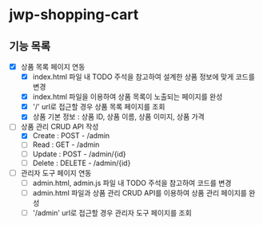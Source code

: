 # jwp-shopping-cart

## 기능 목록
- [x] 상품 목록 페이지 연동
  - [x] index.html 파일 내 TODO 주석을 참고하여 설계한 상품 정보에 맞게 코드를 변경
  - [x] index.html 파일을 이용하여 상품 목록이 노출되는 페이지를 완성
  - [x] '/' url로 접근할 경우 상품 목록 페이지를 조회
  - [x] 상품 기본 정보 : 상품 ID, 상품 이름, 상품 이미지, 상품 가격
- [ ] 상품 관리 CRUD API 작성
  - [x] Create : POST - /admin
  - [ ] Read : GET - /admin
  - [ ] Update : POST - /admin/{id}
  - [ ] Delete : DELETE - /admin/{id}
- [ ] 관리자 도구 페이지 연동
  - [ ] admin.html, admin.js 파일 내 TODO 주석을 참고하여 코드를 변경
  - [ ] admin.html 파일과 상품 관리 CRUD API를 이용하여 상품 관리 페이지를 완성
  - [ ] '/admin' url로 접근할 경우 관리자 도구 페이지를 조회
